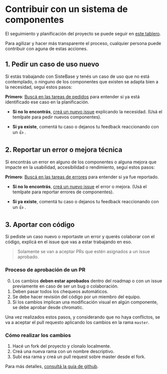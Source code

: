 # Contribuir con un sistema de componentes

El seguimiento y planificación del proyecto se puede seguir en [este tablero](https://github.com/Jinik/sistebase/projects/1).

Para agilizar y hacer más transparente el proceso, cualquier persona puede contribuir con aguna de estas acciones.

## 1. Pedir un caso de uso nuevo

Si estás trabajando con SisteBase y tenés un caso de uso que no está contemplado, o ninguno de los componentes que existen se adapta bien a la necesidad, seguí estos pasos:

**Primero**: [Buscá en las tareas de pedidos](https://github.com/Jinik/sistebase/issues) para entender si ya está identificado ese caso en la planificación.

- **Si no lo encontrás**, [creá un nuevo issue](https://github.com/Jinik/sistebase/issues) explicando la necesidad. (Usá el temlpate para pedir nuevos componentes).

- **Si ya existe**, comentá tu caso o dejanos tu feedback reaccionando con un :thumbsup: .

## 2. Reportar un error o mejora técnica

Si encontrás un error en alguno de los componentes o alguna mejora que impacte en la usabilidad, accesibilidad o rendimiento, seguí estos pasos:

**Primero**: [Buscá en las tareas de errores](https://github.com/Jinik/sistebase/issues) para entender si ya fue reportado.

- **Si no lo encontrás**, [creá un nuevo issue](https://github.com/Jinik/sistebase/issues) el error o mejora. (Usá el temlpate para reportar errores de componentes).

- **Si ya existe**, comentá tu caso o dejanos tu feedback reaccionando con un :thumbsup: .


## 3. Aportar con código

Si pediste un caso nuevo o reportaste un error y querés colaborar con el código, explicá en el issue que vas a estar trabajando en eso.

> Solamente se van a aceptar PRs que estén asignados a un issue aprobado.


### Proceso de aprobación de un PR

0. Los cambios **deben estar aprobados** dentro del roadmap o con un issue previamente en caso de ser un bug o colaboración.
1. Deben pasar todos los chequeos automáticos.
2. Se debe hacer revisión del código por un miembro del equipo.
3. Si los cambios implican una modificación visual en algún componente, se debe aprobar desde chromatic.

Una vez realizados estos pasos, y considerando que no haya conflictos, se va a aceptar el pull requesto aplicando los cambios en la rama `master`.


### Cómo realizar los cambios

1. Hacé un fork del proyecto y clonalo localmente.
2. Creá una nueva rama con un nombre descriptivo.
3. Subí esa rama y creá un pull request sobre master desde el fork.

Para más detalles, [consultá la guía de github](https://help.github.com/es/github/collaborating-with-issues-and-pull-requests/creating-a-pull-request-from-a-fork).
